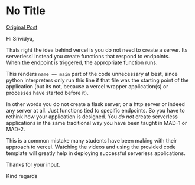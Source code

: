 # No Title

[Original Post](https://discourse.onlinedegree.iitm.ac.in/t/161120/131)

<p>Hi Srividya,</p>
<p>Thats right the idea behind vercel is you do not need to create a server. Its serverless! Instead you create functions that respond to endpoints.<br>
When the endpoint is triggered, the appropriate function runs.</p>
<p>This renders <code>name == main</code> part of the code unnecessary at best, since python interpreters only run this line if that file was the starting point of the application (but its not, because a vercel wrapper application(s) or processes have started before it).</p>
<p>In other words you do not create a flask server, or a http server or indeed any server at all. Just functions tied to specific endpoints. So you have to rethink how your application is designed. You <em>do not</em> create serverless applications in the same traditional way you have been taught in MAD-1 or MAD-2.</p>
<p>This is a common mistake many students have been making with their approach to vercel. Watching the videos and using the provided code template will greatly help in deploying successful serverless applications.</p>
<p>Thanks for your input.</p>
<p>Kind regards</p>